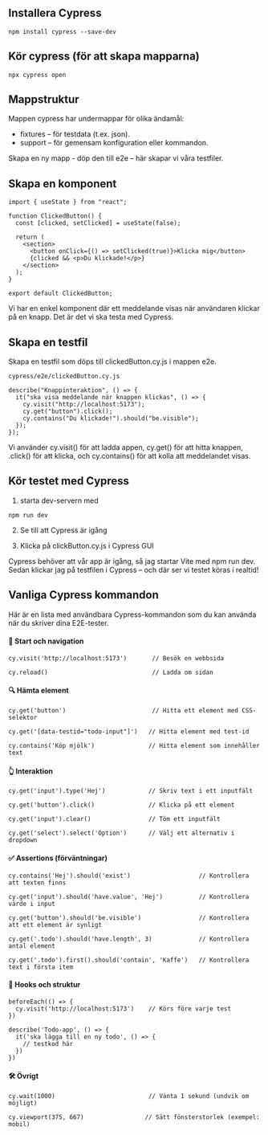 ## Installera Cypress
```
npm install cypress --save-dev
```
## Kör cypress (för att skapa mapparna)
```
npx cypress open
```
## Mappstruktur
Mappen cypress har undermappar för olika ändamål:

- fixtures – för testdata (t.ex. json).
- support – för gemensam konfiguration eller kommandon.

Skapa en ny mapp - döp den till e2e – här skapar vi våra testfiler.

## Skapa en komponent
```
import { useState } from "react";

function ClickedButton() {
  const [clicked, setClicked] = useState(false);

  return (
    <section>
      <button onClick={() => setClicked(true)}>Klicka mig</button>
      {clicked && <p>Du klickade!</p>}
    </section>
  );
}

export default ClickedButton;
```
Vi har en enkel komponent där ett meddelande visas när användaren klickar på en knapp. Det är det vi ska testa med Cypress.

## Skapa en testfil

Skapa en testfil som döps till clickedButton.cy.js i mappen e2e.
```
cypress/e2e/clickedButton.cy.js

describe("Knappinteraktion", () => {
  it("ska visa meddelande när knappen klickas", () => {
    cy.visit("http://localhost:5173");
    cy.get("button").click();
    cy.contains("Du klickade!").should("be.visible");
  });
});
```
Vi använder cy.visit() för att ladda appen, 
cy.get() för att hitta knappen, 
.click() för att klicka, 
och cy.contains() för att kolla att meddelandet visas.

## Kör testet med Cypress 

1. starta dev-servern med 
```
npm run dev
```

2. Se till att Cypress är igång

3. Klicka på clickButton.cy.js i Cypress GUI

Cypress behöver att vår app är igång, så jag startar Vite med npm run dev.
Sedan klickar jag på testfilen i Cypress – och där ser vi testet köras i realtid!

## Vanliga Cypress kommandon

Här är en lista med användbara Cypress-kommandon som du kan använda när du skriver dina E2E-tester.

#### 🏁 Start och navigation
```
cy.visit('http://localhost:5173')       // Besök en webbsida
```
```
cy.reload()                             // Ladda om sidan
```

#### 🔍 Hämta element
```
cy.get('button')                        // Hitta ett element med CSS-selektor
```
```
cy.get('[data-testid="todo-input"]')   // Hitta element med test-id
```
```
cy.contains('Köp mjölk')               // Hitta element som innehåller text
```

#### 👆 Interaktion
```
cy.get('input').type('Hej')            // Skriv text i ett inputfält
```
```
cy.get('button').click()               // Klicka på ett element
```
```
cy.get('input').clear()                // Töm ett inputfält
```
```
cy.get('select').select('Option')      // Välj ett alternativ i dropdown
```

#### ✅ Assertions (förväntningar)
```
cy.contains('Hej').should('exist')                   // Kontrollera att texten finns
```
```
cy.get('input').should('have.value', 'Hej')          // Kontrollera värde i input
```
```
cy.get('button').should('be.visible')                // Kontrollera att ett element är synligt
```
```
cy.get('.todo').should('have.length', 3)             // Kontrollera antal element
```
```
cy.get('.todo').first().should('contain', 'Kaffe')   // Kontrollera text i första item
```

#### 🔄 Hooks och struktur
```
beforeEach(() => {
  cy.visit('http://localhost:5173')    // Körs före varje test
})
```
```
describe('Todo-app', () => {
  it('ska lägga till en ny todo', () => {
    // testkod här
  })
})
```

#### 🛠️ Övrigt
```
cy.wait(1000)                          // Vänta 1 sekund (undvik om möjligt)
```
```
cy.viewport(375, 667)                 // Sätt fönsterstorlek (exempel: mobil)
```

